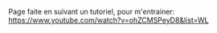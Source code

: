 Page faite en suivant un tutoriel, pour m'entrainer: https://www.youtube.com/watch?v=ohZCMSPeyD8&list=WL